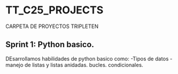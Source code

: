 # TT_C25_PROJECTS
CARPETA DE PROYECTOS TRIPLETEN


## Sprint 1: Python basico.
DEsarrollamos habilidades de python basico como:
-Tipos de datos
-manejo de listas y listas anidadas.
bucles.
condicionales.
